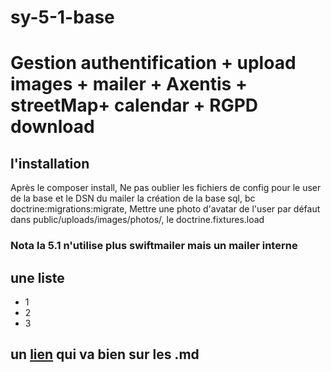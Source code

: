 # sy-5-1-base
# Gestion authentification + upload images + mailer + Axentis + streetMap+ calendar + RGPD download
## l'installation
 Après le composer install,
 Ne pas oublier les fichiers de config pour le user de la base et le DSN du mailer
 la création de la base sql,
 bc doctrine:migrations:migrate,
 Mettre une photo d'avatar de l'user par défaut dans public/uploads/images/photos/,
 le doctrine.fixtures.load
 
### Nota la 5.1 n'utilise plus swiftmailer mais un mailer interne
## une liste
* 1
* 2
* 3

## un [lien](https://www.youtube.com/watch?v=6hikjzymd0c) qui va bien sur les .md